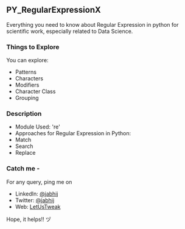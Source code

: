 ## PY_RegularExpressionX

Everything you need to know about Regular Expression in python for scientific work, especially related to Data Science.

### Things to Explore

You can explore:
 - Patterns
 - Characters
 - Modifiers
 - Character Class
 - Grouping
 
### Description

- Module Used: 're'
- Approaches for Regular Expression in Python:
 - Match
 - Search
 - Replace
 
### Catch me -

For any query, ping me on 
- LinkedIn: [@jabhij](https://www.linkedin.com/in/jabhij/)
- Twitter: [@jabhij](https://twitter.com/jabhij)
- Web: [LetUsTweak](http://letustweak.com)

Hope, it helps!!  ヅ
